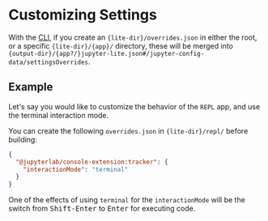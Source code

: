 # Customizing Settings

With the [CLI](../../reference/cli.ipynb), if you create an `{lite-dir}/overrides.json`
in either the root, or a specific `{lite-dir}/{app}/` directory, these will be merged
into `{output-dir}/{app?/}jupyter-lite.json#/jupyter-config-data/settingsOverrides`.

## Example

Let's say you would like to customize the behavior of the `REPL` app, and use the
terminal interaction mode.

You can create the following `overrides.json` in `{lite-dir}/repl/` before building:

```json
{
  "@jupyterlab/console-extension:tracker": {
    "interactionMode": "terminal"
  }
}
```

One of the effects of using `terminal` for the `interactionMode` will be the switch from
<kbd>Shift-Enter</kbd> to <kbd>Enter</kbd> for executing code.
